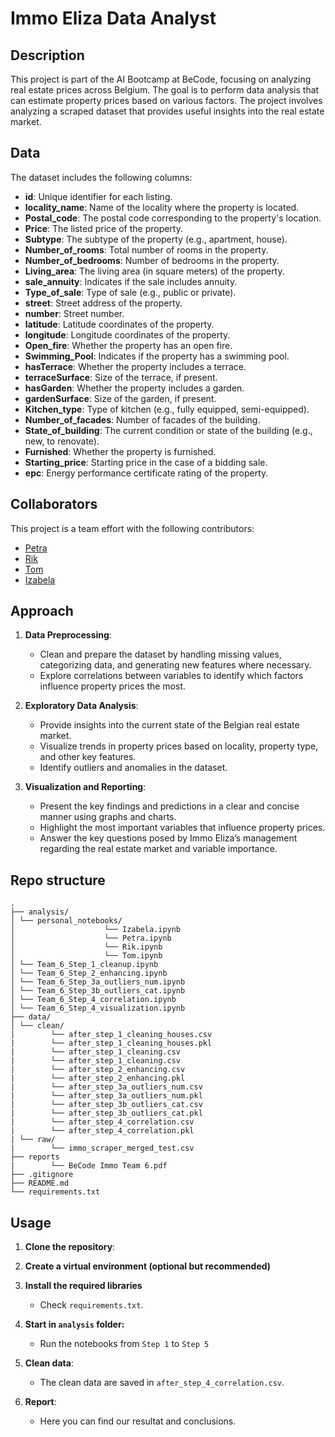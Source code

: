 
# Immo Eliza Data Analyst

## Description

This project is part of the AI Bootcamp at BeCode, focusing on analyzing real estate prices across Belgium.
The goal is to perform data analysis that can estimate property prices based on various factors. The 
project involves analyzing a scraped dataset that provides useful insights into the real estate market.


## Data

The dataset includes the following columns:

- **id**: Unique identifier for each listing.
- **locality_name**: Name of the locality where the property is located.
- **Postal_code**: The postal code corresponding to the property's location.
- **Price**: The listed price of the property.
- **Subtype**: The subtype of the property (e.g., apartment, house).
- **Number_of_rooms**: Total number of rooms in the property.
- **Number_of_bedrooms**: Number of bedrooms in the property.
- **Living_area**: The living area (in square meters) of the property.
- **sale_annuity**: Indicates if the sale includes annuity.
- **Type_of_sale**: Type of sale (e.g., public or private).
- **street**: Street address of the property.
- **number**: Street number.
- **latitude**: Latitude coordinates of the property.
- **longitude**: Longitude coordinates of the property.
- **Open_fire**: Whether the property has an open fire.
- **Swimming_Pool**: Indicates if the property has a swimming pool.
- **hasTerrace**: Whether the property includes a terrace.
- **terraceSurface**: Size of the terrace, if present.
- **hasGarden**: Whether the property includes a garden.
- **gardenSurface**: Size of the garden, if present.
- **Kitchen_type**: Type of kitchen (e.g., fully equipped, semi-equipped).
- **Number_of_facades**: Number of facades of the building.
- **State_of_building**: The current condition or state of the building (e.g., new, to renovate).
- **Furnished**: Whether the property is furnished.
- **Starting_price**: Starting price in the case of a bidding sale.
- **epc**: Energy performance certificate rating of the property.

## Collaborators

This project is a team effort with the following contributors:
- [Petra](https://github.com/Pe789)
- [Rik](https://github.com/ricosaxo)
- [Tom](https://github.com/CyclingCodeCrusader)
- [Izabela](https://github.com/IzaMacBor)

## Approach

1. **Data Preprocessing**: 
   - Clean and prepare the dataset by handling missing values, categorizing data, and generating new features where necessary.
   - Explore correlations between variables to identify which factors influence property prices the most.

2. **Exploratory Data Analysis**:
   - Provide insights into the current state of the Belgian real estate market.
   - Visualize trends in property prices based on locality, property type, and other key features.
   - Identify outliers and anomalies in the dataset.

3. **Visualization and Reporting**:
   - Present the key findings and predictions in a clear and concise manner using graphs and charts.
   - Highlight the most important variables that influence property prices.
   - Answer the key questions posed by Immo Eliza’s management regarding the real estate market and variable importance.

## Repo structure

```
.
├── analysis/
│ └── personal_notebooks/
│                    └── Izabela.ipynb
│                    └── Petra.ipynb
│                    └── Rik.ipynb
│                    └── Tom.ipynb
│ └── Team_6_Step_1_cleanup.ipynb
│ └── Team_6_Step_2_enhancing.ipynb
│ └── Team_6_Step_3a_outliers_num.ipynb
│ └── Team_6_Step_3b_outliers_cat.ipynb
│ └── Team_6_Step_4_correlation.ipynb
│ └── Team_6_Step_4_visualization.ipynb
├── data/
│ └── clean/
|        └── after_step_1_cleaning_houses.csv
|        └── after_step_1_cleaning_houses.pkl
|        └── after_step_1_cleaning.csv
|        └── after_step_1_cleaning.csv
|        └── after_step_2_enhancing.csv
|        └── after_step_2_enhancing.pkl
|        └── after_step_3a_outliers_num.csv
|        └── after_step_3a_outliers_num.pkl
|        └── after_step_3b_outliers_cat.csv
|        └── after_step_3b_outliers_cat.pkl
|        └── after_step_4_correlation.csv
|        └── after_step_4_correlation.pkl
| └── raw/ 
|        └── immo_scraper_merged_test.csv       
├── reports
|        └── BeCode Immo Team 6.pdf
├── .gitignore
├── README.md
└── requirements.txt
```

## Usage

1. **Clone the repository**:

2. **Create a virtual environment (optional but recommended)**

3. **Install the required libraries**
   - Check `requirements.txt`.

4. **Start in `analysis` folder:**
   - Run the notebooks from `Step 1` to `Step 5`

5. **Clean data**:
   - The clean data are saved in `after_step_4_correlation.csv`.

6. **Report**:
   - Here you can find our resultat and conclusions.
